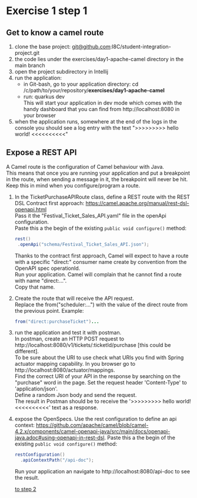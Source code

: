 # Exercise 1 step 1

## Get to know a camel route

1. clone the base project: git@github.com:I8C/student-integration-project.git  
2. the code lies under the exercises/day1-apache-camel directory in the main branch  
3. open the project subdirectory in Intellij  
4. run the application:  
	- in Git-bash, go to your application directory: cd /c/path/to/your/repository/**exercises/day1-apache-camel**  
	- run: quarkus dev  
      This will start your application in dev mode which comes with the handy dashboard that you can find from http://localhost:8080 in your browser
5. when the application runs, somewhere at the end of the logs in the console you should see a log entry with the text ">>>>>>>>> hello world! <<<<<<<<<<"  

## Expose a REST API

A Camel route is the configuration of Camel behaviour with Java.  
This means that once you are running your application and put a breakpoint in the route, when sending a message in it, the breakpoint will never be hit.  
Keep this in mind when you configure/program a route.  

1. In the TicketPurchaseAPIRoute class, define a REST route with the REST DSL Contract first approach: https://camel.apache.org/manual/rest-dsl-openapi.html  
   Pass it the "Festival_Ticket_Sales_API.yaml" file in the openApi configuration.  
   Paste this a the begin of the existing `public void configure()` method:
   
   ```java
   rest()
	.openApi("schema/Festival_Ticket_Sales_API.json");
   ```
   
   Thanks to the contract first approach, Camel will expect to have a route with a specific "direct:" consumer name create by convention from the OpenAPI spec operationId.  
   Run your application. Camel will complain that he cannot find a route with name "direct:...".  
   Copy that name.  
   
2. Create the route that will receive the API request.  
   Replace the from("scheduler:...") with the value of the direct route from the previous point. Example:  
   ```java
   from("direct:purchaseTicket")...
   ```

3. run the application and test it with postman.  
   In postman, create an HTTP POST request to http://localhost:8080/v1/tickets/:ticketId/purchase [this could be different].  
   To be sure about the URI to use check what URIs you find with Spring actuator mapping capability. In you browser go to http://localhost:8080/actuator/mappings.  
   Find the correct URI of your API in the response by searching on the "purchase" word in the page. 
   Set the request header 'Content-Type' to 'application/json'.  
   Define a random Json body and send the request.  
   The result in Postman should be to receive the '>>>>>>>>> hello world! <<<<<<<<<<' text as a response.  
   
4. expose the OpenSpecs. Use the rest configuration to define an api context: https://github.com/apache/camel/blob/camel-4.2.x/components/camel-openapi-java/src/main/docs/openapi-java.adoc#using-openapi-in-rest-dsl.
   Paste this a the begin of the existing `public void configure()` method:

   ```java
   restConfiguration()
     .apiContextPath("/api-doc");
   ```
   Run your application an navigate to http://localhost:8080/api-doc to see the result.
   
    [to step 2](exercise-1-step-2) 